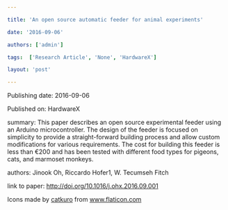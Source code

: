 ---
title: 'An open source automatic feeder for animal experiments'
date: '2016-09-06'
authors: ['admin']
tags:  ['Research Article', 'None', 'HardwareX']
layout: 'post'
---
Publishing date: 2016-09-06

Published on: HardwareX

summary: This paper describes an open source experimental feeder using an Arduino microcontroller. The design of the feeder is focused on simplicity to provide a straight-forward building process and allow custom modifications for various requirements. The cost for building this feeder is less than €200 and has been tested with different food types for pigeons, cats, and marmoset monkeys.

authors: Jinook Oh, Riccardo Hofer1, W. Tecumseh Fitch

link to paper: http://doi.org/10.1016/j.ohx.2016.09.001

Icons made by <a href="https://www.flaticon.com/free-icon/bookshelves_3576884" title="catkuro">catkuro</a> from <a href="https://www.flaticon.com/" title="Flaticon"> www.flaticon.com</a>